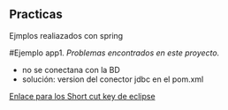 ## Practicas
Ejmplos realiazados con spring

#Ejemplo app1.
*Problemas encontrados en este proyecto.*
+ no se conectana con la BD
+ solución: version del conector jdbc en el pom.xml

[Enlace para los Short cut key de eclipse](://www.shortcutworld.com/en/win/Eclipse.html)
